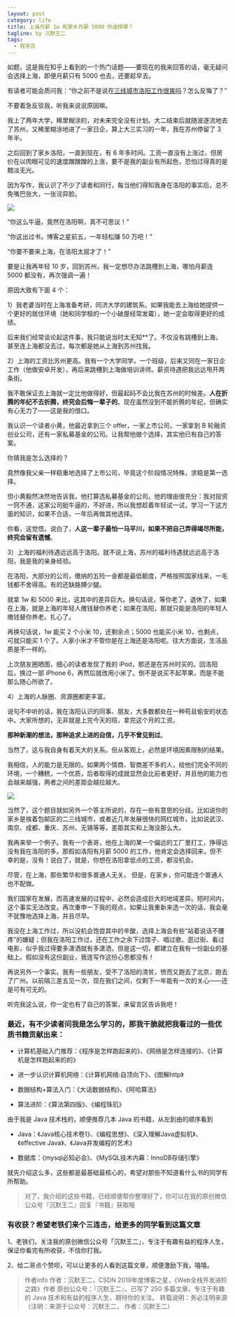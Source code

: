 ```yaml
---
layout: post
category: life
title: 上海月薪 1w 和家乡月薪 5000 你选择哪？
tagline: by 沉默王二
tags: 
  - 程序员
---
```


如题，这是我在知乎上看到的一个热门话题——要现在的我来回答的话，毫无疑问会选择上海，即便月薪只有 5000 也去，还要趁早去。

<!--more-->

有读者可能会质问我：“你之前不是说在[三线城市洛阳工作很爽吗](https://mp.weixin.qq.com/s/fSK1jBndow9zKvVDsq4qRA)？怎么反悔了？”

不要着急反驳我，听我来说说原因嘛。

我上了两年大学，稀里糊涂的，对未来完全没有计划。大二结束后就随波逐流地去了苏州，又稀里糊涂地进了一家日企，算上大三实习的一年，我在苏州停留了 3 年半。

之后回到了家乡洛阳，一直到现在，有 6 年多时间。工资一直没有上涨过，但房价在以肉眼可见的速度蹭蹭蹭的上涨，要不是我的副业有所起色，恐怕过得真的是黯淡无光。

因为写作，我认识了不少了读者和同行，每当他们得知我身在洛阳的事实后，总不免嘴巴张大，一张诧异脸。

![](http://www.itwanger.com/assets/images/2020/03/shanghai-luoyang-01.png)


“你这么牛逼，竟然在洛阳啊，真不可思议！”

“你这出过书，博客之星前五，一年轻松赚 50 万吧！”

“你要不要来上海，在洛阳太屈才了！”

要是让我再年轻 10 岁，回到苏州，我一定想尽办法跳槽到上海，哪怕月薪连 5000 都没有，再次强调一遍！

原因大致有下面 4 个：

1）我老婆当时在上海准备考研，同济大学的建筑系。如果我能去上海给她提供一个更好的居住环境（她和同学租的一个小破屋经常发霉），她一定会取得更好的成绩。

后来我们经常谈论起这件事，我只能说当时太无知**了。不仅没有跳槽到上海，甚至连上海都没去过，每次都是她从上海到苏州找我。

2）上海的工资比苏州更高。我有一个大学同学，一个班级，后来又同在一家日企工作（他做安卓开发），再后来跳槽到上海做培训讲师。薪资待遇把我远远甩开两条街。

我不敢保证去上海就一定比他做得好，但最起码不会比我在苏州的时候差。**人在折腾的年纪不去折腾，终究会后悔一辈子的**。现在虽然没到不能折腾的年纪，但确实有心无力了——这是我的借口。

我认识一个读者小黄，他最近拿到三个 offer，一家上市公司，一家拿到 B 轮融资创业公司，还有一家私募基金的公司。让我帮他做个选择，其实他已有自己的答案。

你猜我是怎么选择的？

竟然像我父亲一样稳重地选择了上市公司，毕竟这个阶段情况特殊，求稳是第一选择。

但小黄毅然决然地告诉我，他打算选私募基金的公司。他的理由很充分：我对投资一窍不通，这家公司挺牛逼的，不好进，所以我想趁着年轻试一试，学习一下这方面的知识，如果不合适，一年后再做其他选择。

你看，这觉悟。说白了，**人这一辈子最怕一马平川，如果不把自己弄得竭尽所能，终究会留有遗憾**。

3）上海的福利待遇远远高于洛阳。就不说上海，苏州的福利待遇就远远高于洛阳，我是我的亲身经验。

在洛阳，大部分的公司，缴纳的五险一金都是最低额度，严格按照国家线来，一毛钱都不舍得高。有的还缺胳膊少腿。

就拿 1w 和 5000 来比，这其中的差异巨大。换句话说，等你老了，退休了，如果在上海，就是上海的年轻人缴钱替你养老；如果在洛阳，那就只能是洛阳的年轻人缴钱替你养老。扎心了。

再换句话说，1w 能买 2 个小米 10，还剩余点；5000 也能买小米 10，也剩点，可就只能买 1 个了。人家小米才不管你是在上海还是洛阳呢。往大方面说，生活品质是不一样的。

上次朋友圈晒图，细心的读者发现了我的 iPod，那还是在苏州时买的。回洛阳后，换过一部 iPhone 6，再然后就改用小米了。倒不是说买不起苹果，而是不能那么随心所欲了。

4）上海的人脉圈、资源圈都更丰富。

说句不中听的话，我在洛阳认识的同事、朋友，大多数都处在一种苟且偷安的状态中。大家所想的，无非就是上完今天的班，拿完这个月的工资。

**那种新潮的想法，那种追求上进的自信，几乎不曾见到过**。

当然了，这与我自身有着天大的关系。但从客观上，必然是环境因素限制的结果。

我相信，人的能力是无限的。如果两个情商、智商差不多的人，给他们完全不同的环境，一个糟糕，一个优质，后者取得的成就显然会比前者更好，并且他的能力也会越来越强，两者之间的差距会越拉越大。

![](http://www.itwanger.com/assets/images/2020/03/shanghai-luoyang-02.gif)


当然了，这个题目就如另外一个答主所说的，存在一些有意思的分歧。比如说你的家乡是挨着包邮区的二三线城市，或者近几年发展很快的网红城市，比如说武汉、南京、成都、重庆、苏州、无锡等等，差距其实和上海没那么大。

我再来举一个例子。我有一个表哥，他在上海的某一个偏远的工厂里打工，挣得远没有我在洛阳的多。那假如洛阳有月薪 5000 的工作，他肯定会选择回来，但不幸的是，没有！说白了，就是，你想在洛阳拿低点的工资，都没机会。

尽管，在上海，那些繁华和很多普通人无关。
但是，在家乡，你可能连个普通人也不配做。

我们国家在发展，而高速发展的过程中，必然会造成巨大的地域差异。短时间内，这个事实无法改变。再次重申一下我的观点，如果让我重新来选一次的话，我会毫不犹豫地选择上海，并且尽早。

我没在上海工作过，所以没机会饱尝其中的辛酸，选择上海会有些“站着说话不腰疼”的嫌疑；但我在洛阳工作过，还在工作之余下过馆子、唱过歌、逛过街、看过电影，似乎我过得要多潇洒就有多潇洒，但是这一切，都建立在我有一份副业的基础上。假如没有这份副业，我连写作这份心思都没有！

再说另外一个事实。我有一些朋友，受不了洛阳的清贫，愤而又跑去了北京，跑去了广州。以前隔三差五见一次，现在我们之间，仅剩下一年能有一次的关心——还是可有可无的。

听完我这么说，你一定也有了自己的答案，来留言区告诉我吧！

### 最近，有不少读者问我是怎么学习的，那我干脆就把我看过的一些优质书籍贡献出来：

- 计算机基础入门推荐：《程序是怎样跑起来的》、《网络是怎样连接的》、《计算机是怎样跑起来的的》

- 进一步认识计算机网络：《计算机网络:自顶向下》、《图解http》

- 数据结构+算法入门：《大话数据结构》、《阿哈算法》

- 算法进阶：《算法第四版》、《编程珠玑》

由于我是 Java 技术栈的，顺便推荐几本 Java 的书籍，从左到由的顺序看到

- Java：《Java核心技术卷1》、《编程思想》、《深入理解Java虚拟机》、《effective Java》、《Java并发编程的艺术》

- 数据库：《mysql必知必会》、《MySQL技术内幕：InnoDB存储引擎》

就先介绍这么多，这些都是最基础最核心的，希望对那些不知道看什么书的同学有所帮助。

>对了，我介绍的这些书籍，已经顺便帮你整理好了，你可以在我的原创微信公众号『沉默王二』回复『书籍』获取哦

### 有收获？希望老铁们来个三连击，给更多的同学看到这篇文章

1、老铁们，关注我的原创微信公众号「沉默王二」，专注于有趣有益的程序人生，保证你看完有所收获，不信你打我。

2、给二哥点个赞呗，可以让更多的人看到这篇文章，顺便激励下我，嘻嘻。

>作者info
作者：沉默王二，CSDN 2019年度博客之星，《Web全栈开发进阶之路》作者
原创公众号：『沉默王二』，已写了 250 多篇文章，专注于有趣的 Java 技术和有益的程序人生，期待你的关注。
转载说明：务必注明来源（注明：来源于公众号：沉默王二， 作者：沉默王二）








